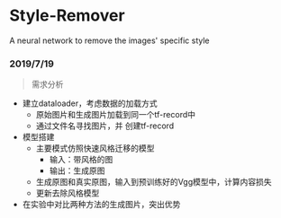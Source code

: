# Style-Remover
A neural network to remove the images' specific style



### 2019/7/19

> 需求分析

* 建立dataloader，考虑数据的加载方式
  * 原始图片和生成图片加载到同一个tf-record中
  * 通过文件名寻找图片，并 创建tf-record
* 模型搭建
  * 主要模式仿照快速风格迁移的模型
    * 输入：带风格的图
    * 输出：生成原图
  * 生成原图和真实原图，输入到预训练好的Vgg模型中，计算内容损失
  * 更新去除风格模型
* 在实验中对比两种方法的生成图片，突出优势